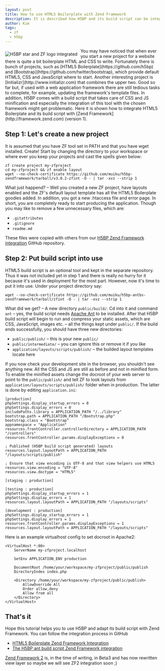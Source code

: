 ```yaml
---
layout: post
title: How to use HTML5 Boilerplate with Zend Framework
description: It is described how H5BP and its build script can be integrated with Zend Framework with the minimum efforts.
author: Kim
tags:
  - zf
  - h5bp
---
```


<img itemprop="image" src="{{ site.url }}/images/h5bp-zf-integration.png" alt="H5BP star and ZF logo integrated" style="float: left; margin: 10px 10px 0 0;" />
You may have noticed that when ever you start a new project for a website there is quite a bit boilerplate HTML and CSS to write. Fortunately there is bunch of projects, such as [HTML5 Boilerplate](https://github.com/h5bp) and [Bootstrap](https://github.com/twitter/bootstrap), which provide default HTML5, CSS and JavaScript where to start. Another interesting project is [Initializr](http://www.initializr.com) that combines the upper two. Good so far but, if used with a web application framework there are still tedious tasks to complete, for example, updating the framework's template files. In addition, H5BP comes with a build script that takes care of CSS and JS minification and especially the integration of this tool with the chosen framework might get problematic. Here it is shown how to integrate HTML5 Boilerplate and its build script with [Zend Framework](http://framework.zend.com) (version 1).

## Step 1: Let's create a new project

It is assumed that you have ZF tool set in PATH and that you have wget installed. Create! Start by changing the directory to your workspace or where ever you keep your projects and cast the spells given below:

    zf create project my-zfproject
    cd my-zfproject && zf enable layout
    wget --no-check-certificate https://github.com/muiku/h5bp-zendframework/tarball/v3.0.2-zfint -O - | tar -xvz --strip 1

What just happend? &ndash; Well you created a new ZF project, have layouts enabled and the ZF's default layout template has all the HTML5 Boilerplate goodies added. In addition, you got a new .htaccess file and error page. In short, you are completely ready to start producing the application. Though you may like to remove a few unnecessary files, which are:

- `.gitattributes`
- `.gitignore`
- `readme.md`

These files were copied with others from our [H5BP Zend Framework integration](https://github.com/muiku/h5bp-zendframework) GitHub repository.

## Step 2: Put build script into use

HTML5 build script is an optional tool and kept in the separate repository. Thus it was not included yet in step 1 and there is really no hurry for it because it's used in deployment for the most part. However, now it's time to put it into use. Under your project directory say:

    wget --no-check-certificate https://github.com/muiku/h5bp-antbs-zendframework/tarball/zfint -O - | tar -xvz --strip 1

What did we get? &ndash; A new directory `public/build/`. Cd into it and command `ant` &ndash; yes, the build script needs [Apache Ant](http://ant.apache.org/) to be installed. After that H5BP build script will begin to run and compress your static assets, which are CSS, JavaScript, images etc. &ndash; all the things kept under `public/`. If the build ends successfully, you should have three new directories:

- `public/publish/` &ndash; this is your new `public/`
- `public/intermediate/` &ndash; you can ignore this or remove it if you like
- `application/layouts/scripts/publish/` &ndash; the builded layout templates locate here

If you now check your development site in the browser, you shouldn't see anything new. All the CSS and JS are still as before and not in minified form. To enable the minified assets change the docroot of your web server to point to the `public/publish/` and tell ZF to look layouts from `application/layouts/scripts/publish/` folder when in production. The latter is done by editing `application.ini`:

    [production]
    phpSettings.display_startup_errors = 0
    phpSettings.display_errors = 0
    includePaths.library = APPLICATION_PATH "/../library"
    bootstrap.path = APPLICATION_PATH "/Bootstrap.php"
    bootstrap.class = "Bootstrap"
    appnamespace = "Application"
    resources.frontController.controllerDirectory = APPLICATION_PATH "/controllers"
    resources.frontController.params.displayExceptions = 0

    ; Published (H5BP build script generated) layouts
    resources.layout.layoutPath = APPLICATION_PATH "/layouts/scripts/publish"

    ; Ensure that view encoding is UTF-8 and that view helpers use HTML5
    resources.view.encoding = "UTF-8"
    resources.view.doctype = "HTML5"

    [staging : production]

    [testing : production]
    phpSettings.display_startup_errors = 1
    phpSettings.display_errors = 1
    resources.layout.layoutPath = APPLICATION_PATH "/layouts/scripts"

    [development : production]
    phpSettings.display_startup_errors = 1
    phpSettings.display_errors = 1
    resources.frontController.params.displayExceptions = 1
    resources.layout.layoutPath = APPLICATION_PATH "/layouts/scripts"

Here is an example virtualhost config to set docroot in Apache2:

    <VirtualHost *:80>
        ServerName my-zfproject.localhost

        SetEnv APPLICATION_ENV production

        DocumentRoot /home/your/workspace/my-zfproject/public/publish
        DirectoryIndex index.php

        <Directory /home/your/workspace/my-zfproject/public/publish>
            AllowOverride All
            Order allow,deny
            Allow from all
        </Directory>
    </VirtualHost>

## That's it

Hope this tutorial helps you to use H5BP and adapt its build script with Zend Framework. You can follow the integration process in GitHub

- [HTML5 Boilerplate Zend Framework Integration](https://github.com/muiku/h5bp-zendframework)
- [The H5BP ant build script Zend Framework integration](https://github.com/muiku/h5bp-antbs-zendframework)

[Zend Framework 2](http://packages.zendframework.com/) is, in the time of writing, in Beta3 and has now rewritten view layer so maybe we will see ZF2 integration soon ;)

